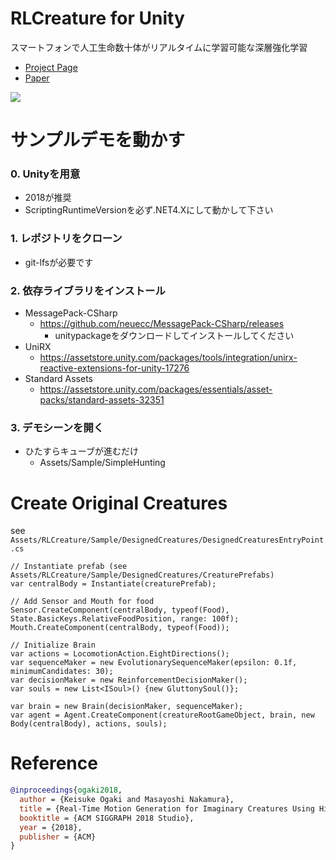 # RLCreature for Unity

スマートフォンで人工生命数十体がリアルタイムに学習可能な深層強化学習

- [Project Page](https://dmv.nico/ja/casestudy/alife/)
- [Paper](https://dmv.nico/assets/img/casestudy/alife/siggraph2018_alife.pdf)

![](./20180801_OSS_showcase.gif)

サンプルデモを動かす
===========================

### 0. Unityを用意

- 2018が推奨
- ScriptingRuntimeVersionを必ず.NET4.Xにして動かして下さい

### 1. レポジトリをクローン

- git-lfsが必要です

### 2. 依存ライブラリをインストール

- MessagePack-CSharp
  - https://github.com/neuecc/MessagePack-CSharp/releases
    - unitypackageをダウンロードしてインストールしてください
- UniRX
  - https://assetstore.unity.com/packages/tools/integration/unirx-reactive-extensions-for-unity-17276
- Standard Assets
  - https://assetstore.unity.com/packages/essentials/asset-packs/standard-assets-32351

### 3. デモシーンを開く

- ひたすらキューブが進むだけ
  - Assets/Sample/SimpleHunting


Create Original Creatures
===========================

see  `Assets/RLCreature/Sample/DesignedCreatures/DesignedCreaturesEntryPoint.cs`

```
// Instantiate prefab (see Assets/RLCreature/Sample/DesignedCreatures/CreaturePrefabs)
var centralBody = Instantiate(creaturePrefab);

// Add Sensor and Mouth for food
Sensor.CreateComponent(centralBody, typeof(Food), State.BasicKeys.RelativeFoodPosition, range: 100f);
Mouth.CreateComponent(centralBody, typeof(Food));

// Initialize Brain
var actions = LocomotionAction.EightDirections();
var sequenceMaker = new EvolutionarySequenceMaker(epsilon: 0.1f, minimumCandidates: 30);
var decisionMaker = new ReinforcementDecisionMaker();
var souls = new List<ISoul>() {new GluttonySoul()};

var brain = new Brain(decisionMaker, sequenceMaker);
var agent = Agent.CreateComponent(creatureRootGameObject, brain, new Body(centralBody), actions, souls);
```


Reference
===============

```bibtex
@inproceedings{ogaki2018,
  author = {Keisuke Ogaki and Masayoshi Nakamura},
  title = {Real-Time Motion Generation for Imaginary Creatures Using Hierarchical Reinforcement Learning},
  booktitle = {ACM SIGGRAPH 2018 Studio},
  year = {2018},
  publisher = {ACM}
}
```
